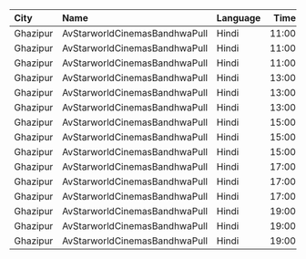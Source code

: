 | City     | Name                          | Language |  Time | Type    | Price | Capacity | Booked |
| :------- | :---------------------------- | :------- | ----: | :------ | ----: | -------: | -----: |
| Ghazipur | AvStarworldCinemasBandhwaPull | Hindi    | 11:00 | Diamond |  200₹ |       38 |     20 |
| Ghazipur | AvStarworldCinemasBandhwaPull | Hindi    | 11:00 | Gold    |  170₹ |       67 |     42 |
| Ghazipur | AvStarworldCinemasBandhwaPull | Hindi    | 11:00 | Silver  |  150₹ |      130 |     92 |
| Ghazipur | AvStarworldCinemasBandhwaPull | Hindi    | 13:00 | Diamond |  200₹ |       38 |     20 |
| Ghazipur | AvStarworldCinemasBandhwaPull | Hindi    | 13:00 | Gold    |  170₹ |       67 |     42 |
| Ghazipur | AvStarworldCinemasBandhwaPull | Hindi    | 13:00 | Silver  |  150₹ |      130 |     92 |
| Ghazipur | AvStarworldCinemasBandhwaPull | Hindi    | 15:00 | Diamond |  200₹ |       38 |     20 |
| Ghazipur | AvStarworldCinemasBandhwaPull | Hindi    | 15:00 | Gold    |  170₹ |       67 |     42 |
| Ghazipur | AvStarworldCinemasBandhwaPull | Hindi    | 15:00 | Silver  |  150₹ |      130 |     92 |
| Ghazipur | AvStarworldCinemasBandhwaPull | Hindi    | 17:00 | Diamond |  200₹ |       38 |     20 |
| Ghazipur | AvStarworldCinemasBandhwaPull | Hindi    | 17:00 | Gold    |  170₹ |       67 |     42 |
| Ghazipur | AvStarworldCinemasBandhwaPull | Hindi    | 17:00 | Silver  |  150₹ |      130 |     92 |
| Ghazipur | AvStarworldCinemasBandhwaPull | Hindi    | 19:00 | Diamond |  200₹ |       38 |     20 |
| Ghazipur | AvStarworldCinemasBandhwaPull | Hindi    | 19:00 | Gold    |  170₹ |       67 |     42 |
| Ghazipur | AvStarworldCinemasBandhwaPull | Hindi    | 19:00 | Silver  |  150₹ |      130 |     92 |